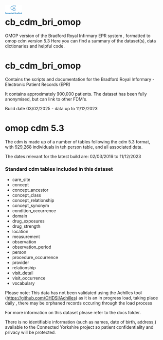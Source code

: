 <a href="https://www.bradfordresearch.nhs.uk/our-research-teams/connected-bradford/">
  <img align="left" alt="ConnectedBradford" width="55px" src="https://github.com/ShoreRob1/Images/blob/main/CB%20logo%201.png?raw=true" />
</a>

# cb_cdm_bri_omop
OMOP version of the Bradford Royal Infirmary EPR system , formatted to omop cdm version 5.3
Here you can find a summary of the dataset(s), data dictionaries and helpful code.

# cb_cdm_bri_omop

Contains the scripts and documentation for the Bradford Royal Informary - Electronic Patient Records (EPR) 

It contains approximately 900,000 patients. The dataset has been fully anonymised, but can link to other FDM's.

Build date 03/02/2025 - data up to 11/12/2023


# omop cdm 5.3 
The cdm is made up of a number of tables following the cdm 5.3 format, with 929,268 individuals in teh person table, and all associated data.

The dates relevant for the latest build are: 02/03/2016	to 11/12/2023

### Standard cdm tables included in this dataset


* care_site 
* concept
* concept_ancestor
* concept_class
* concept_relationship
* concept_synonym
* condition_occurrence
* domain
* drug_exposures
* drug_strength
* location
* measurement
* observation
* observation_period
* person
* procedure_occurrence
* provider
* relationship
* visit_detail
* visit_occurrence
* vocabulary

Please note: This data has not been validated using the Achilles tool (https://github.com/OHDSI/Achilles) as it is an in progress load, taking place daily , there may be orphaned records occuring through the load process

For more information on this dataset please refer to the docs folder. 

There is no identifiable information (such as names, date of birth, address,) available to the Connected Yorkshire project so patient confidentiality and privacy will be protected.
